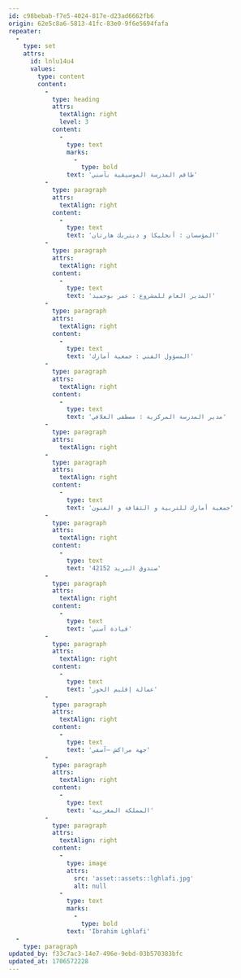 ```yaml
---
id: c98bebab-f7e5-4024-817e-d23ad6662fb6
origin: 62e5c8a6-5813-41fc-83e0-9f6e5694fafa
repeater:
  -
    type: set
    attrs:
      id: lnlu14u4
      values:
        type: content
        content:
          -
            type: heading
            attrs:
              textAlign: right
              level: 3
            content:
              -
                type: text
                marks:
                  -
                    type: bold
                text: 'ﻃﺎﻗﻢ اﻟﻤﺪرﺳﺔ اﻟﻤﻮﺳﻴﻘﻴﺔ ﺑﺂﺳﻨﻲ'
          -
            type: paragraph
            attrs:
              textAlign: right
            content:
              -
                type: text
                text: 'المؤسسان : أنجليكا و ديتريك هارتان'
          -
            type: paragraph
            attrs:
              textAlign: right
            content:
              -
                type: text
                text: 'المدير العام للمشروع : عمر بوحميد'
          -
            type: paragraph
            attrs:
              textAlign: right
            content:
              -
                type: text
                text: 'المسؤول الفني : جمعية أمارك'
          -
            type: paragraph
            attrs:
              textAlign: right
            content:
              -
                type: text
                text: 'مدير المدرسة المركزية : مصطفى الغلافي'
          -
            type: paragraph
            attrs:
              textAlign: right
          -
            type: paragraph
            attrs:
              textAlign: right
            content:
              -
                type: text
                text: 'ﺟﻤﻌﻴﺔ أﻣﺎرك ﻟﻠﺘﺮﺑﻴﺔ و اﻟﺜﻘﺎﻓﺔ و اﻟﻔﻨﻮن'
          -
            type: paragraph
            attrs:
              textAlign: right
            content:
              -
                type: text
                text: 'ﺻﻨﺪوق اﻟﺒﺮﻳﺪ 42152'
          -
            type: paragraph
            attrs:
              textAlign: right
            content:
              -
                type: text
                text: 'ﻗﻴﺎدة آﺳﻨﻲ'
          -
            type: paragraph
            attrs:
              textAlign: right
            content:
              -
                type: text
                text: 'ﻋﻤﺎﻟﺔ إﻗﻠﻴﻢ اﻟﺤﻮز'
          -
            type: paragraph
            attrs:
              textAlign: right
            content:
              -
                type: text
                text: 'جهة مراكش –آسفي'
          -
            type: paragraph
            attrs:
              textAlign: right
            content:
              -
                type: text
                text: 'المملكة المغربية'
          -
            type: paragraph
            attrs:
              textAlign: right
            content:
              -
                type: image
                attrs:
                  src: 'asset::assets::lghlafi.jpg'
                  alt: null
              -
                type: text
                marks:
                  -
                    type: bold
                text: 'Ibrahim Lghlafi'
  -
    type: paragraph
updated_by: f33c7ac3-14e7-496e-9ebd-03b570383bfc
updated_at: 1706572228
---
```

